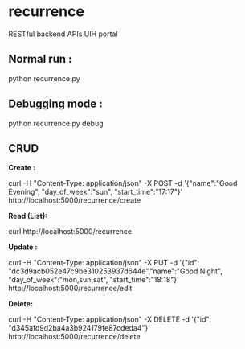 # recurrence
RESTful backend APIs UIH portal

## Normal run :
python recurrence.py

## Debugging mode :
python recurrence.py debug

## CRUD
**Create :**

curl -H "Content-Type: application/json" -X POST -d '{"name":"Good Evening", "day_of_week":"sun", "start_time":"17:17"}' http://localhost:5000/recurrence/create

**Read (List):**

curl http://localhost:5000/recurrence

**Update :**

curl -H "Content-Type: application/json" -X PUT -d '{"id": "dc3d9acb052e47c9be310253937d644e","name":"Good Night", "day_of_week":"mon,sun,sat", "start_time":"18:18"}' http://localhost:5000/recurrence/edit

**Delete:**

curl -H "Content-Type: application/json" -X DELETE -d '{"id": "d345afd9d2ba4a3b924179fe87cdeda4"}' http://localhost:5000/recurrence/delete
